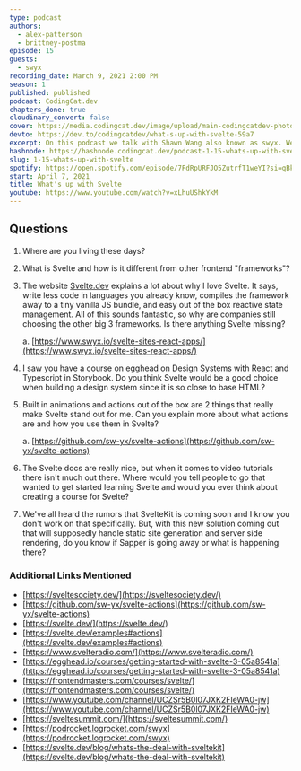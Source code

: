 ```yaml
---
type: podcast
authors:
  - alex-patterson
  - brittney-postma
episode: 15
guests:
  - swyx
recording_date: March 9, 2021 2:00 PM
season: 1
published: published
podcast: CodingCat.dev
chapters_done: true
cloudinary_convert: false
cover: https://media.codingcat.dev/image/upload/main-codingcatdev-photo/cpg2clvczhzzvetwruul.png
devto: https://dev.to/codingcatdev/what-s-up-with-svelte-59a7
excerpt: On this podcast we talk with Shawn Wang also known as swyx. We dive into what is happening with Svelte, the Svelte Society, and Svelte Radio.
hashnode: https://hashnode.codingcat.dev/podcast-1-15-whats-up-with-svelte
slug: 1-15-whats-up-with-svelte
spotify: https://open.spotify.com/episode/7FdRpURFJO5ZutrfT1weYI?si=qBkv3gHyQZKTJIbu1Tq5Pw
start: April 7, 2021
title: What's up with Svelte
youtube: https://www.youtube.com/watch?v=xLhuUShkYkM
---
```


## Questions

1. Where are you living these days?
2. What is Svelte and how is it different from other frontend "frameworks"?
3. The website [Svelte.dev](http://svelte.dev) explains a lot about why I love Svelte. It says, write less code in languages you already know, compiles the framework away to a tiny vanilla JS bundle, and easy out of the box reactive state management. All of this sounds fantastic, so why are companies still choosing the other big 3 frameworks. Is there anything Svelte missing?

   a. [https://www.swyx.io/svelte-sites-react-apps/](https://www.swyx.io/svelte-sites-react-apps/)

4. I saw you have a course on egghead on Design Systems with React and Typescript in Storybook. Do you think Svelte would be a good choice when building a design system since it is so close to base HTML?
5. Built in animations and actions out of the box are 2 things that really make Svelte stand out for me. Can you explain more about what actions are and how you use them in Svelte?

   a. [https://github.com/sw-yx/svelte-actions](https://github.com/sw-yx/svelte-actions)

6. The Svelte docs are really nice, but when it comes to video tutorials there isn't much out there. Where would you tell people to go that wanted to get started learning Svelte and would you ever think about creating a course for Svelte?
7. We've all heard the rumors that SvelteKit is coming soon and I know you don't work on that specifically. But, with this new solution coming out that will supposedly handle static site generation and server side rendering, do you know if Sapper is going away or what is happening there?

### Additional Links Mentioned

- [https://sveltesociety.dev/](https://sveltesociety.dev/)
- [https://github.com/sw-yx/svelte-actions](https://github.com/sw-yx/svelte-actions)
- [https://svelte.dev/](https://svelte.dev/)
- [https://svelte.dev/examples#actions](https://svelte.dev/examples#actions)
- [https://www.svelteradio.com/](https://www.svelteradio.com/)
- [https://egghead.io/courses/getting-started-with-svelte-3-05a8541a](https://egghead.io/courses/getting-started-with-svelte-3-05a8541a)
- [https://frontendmasters.com/courses/svelte/](https://frontendmasters.com/courses/svelte/)
- [https://www.youtube.com/channel/UCZSr5B0l07JXK2FIeWA0-jw](https://www.youtube.com/channel/UCZSr5B0l07JXK2FIeWA0-jw)
- [https://sveltesummit.com/](https://sveltesummit.com/)
- [https://podrocket.logrocket.com/swyx](https://podrocket.logrocket.com/swyx)
- [https://svelte.dev/blog/whats-the-deal-with-sveltekit](https://svelte.dev/blog/whats-the-deal-with-sveltekit)
